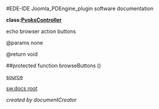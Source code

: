 #EDE-IDE Joomla_PDEngine_plugin
software documentation

**class:[PvoksController](../PvoksController.md)**



echo browser action buttons

@params none

@return void

##protected function browseButtons () 


[source](../../../admin/controllers/controller.php)

[sw.docs root](../)

*created by documentCreator*

